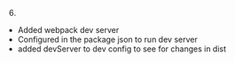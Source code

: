 6.
  - Added webpack dev server
  - Configured in the package json to run dev server
  - added devServer to dev config to see for changes in dist
  

  